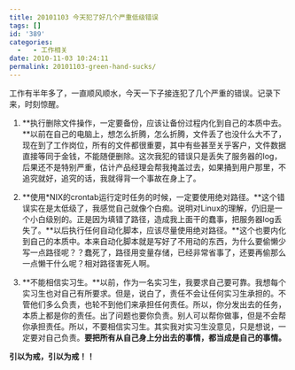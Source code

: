 ```yaml
---
title: 20101103 今天犯了好几个严重低级错误
tags: []
id: '389'
categories:
  -   - 工作相关
date: 2010-11-03 10:24:11
permalink: 20101103-green-hand-sucks/
---
```


工作有半年多了，一直顺风顺水，今天一下子接连犯了几个严重的错误。记录下来，时刻惊醒。

1. **执行删除文件操作，一定要备份，应该让备份过程内化到自己的本质中去。**以前在自己的电脑上，想怎么折腾，怎么折腾，文件丢了也没什么大不了，现在到了工作岗位，所有的文件都很重要，其中有些甚至关乎客户，文件数据直接等同于金钱，不能随便删除。这次我犯的错误只是丢失了服务器的log，后果还不是特别严重，估计产品经理会帮我掩盖过去，如果捅到用户那里，不追究就好，追究的话，我就得背一个事故在身上了。

2. **使用*NIX的crontab运行定时任务的时候，一定要使用绝对路径。**这个错误实在是太低级了，我感觉自己就像个白痴。说明对Linux的理解，仍旧是一个小白级别的。正是因为填错了路径，造成我上面干的蠢事，把服务器log丢失了。**以后执行任何自动化脚本，应该尽量使用绝对路径。**这个也要内化到自己的本质中。本来自动化脚本就是写好了不用动的东西，为什么要偷懒少写一点路径呢？？蠢死了，路径用变量存储，已经非常省事了，还要再偷那么一点懒干什么呢？相对路径害死人啊。

3. **不能相信实习生。**以前，作为一名实习生，我要求自己要可靠。我想每个实习生也对自己有所要求。但是，说白了，责任不会让任何实习生承担的。不管他们多么负责，也轮不到他们来承担任何责任。所以，你分发出去的任务，本质上都是你的责任。出了问题也要你负责。别人可以帮你做事，但是不会帮你承担责任。所以，不要相信实习生。其实我对实习生没意见，只是想说，一定要对自己负责。**要把所有从自己身上分出去的事情，都当成是自己的事情。**

**引以为戒，引以为戒！！**